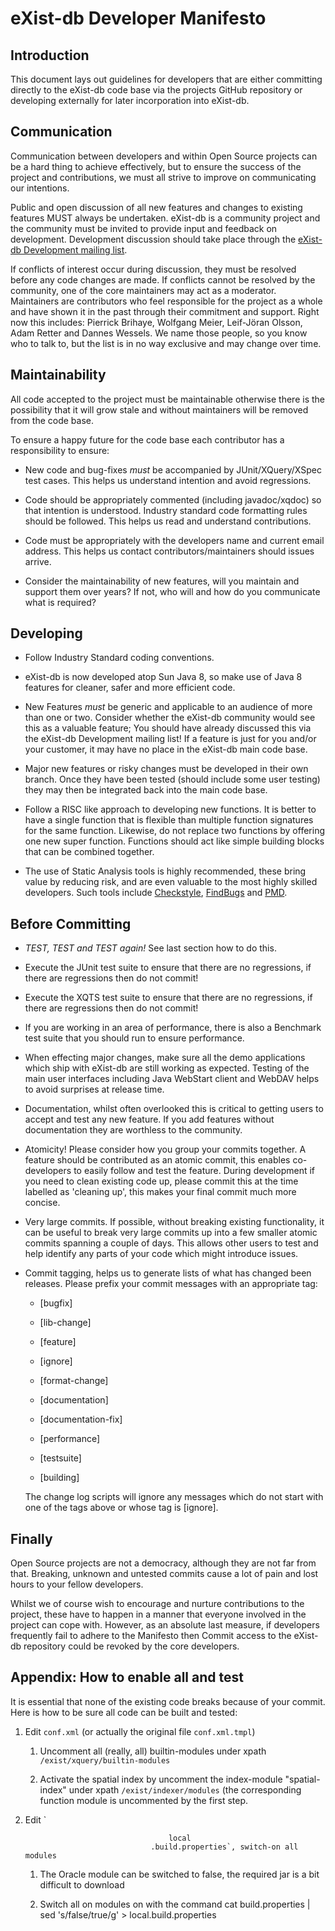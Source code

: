 # eXist-db Developer Manifesto

## Introduction

This document lays out guidelines for developers that are either committing directly to the eXist-db code base via the projects GitHub repository or developing externally for later incorporation into eXist-db.

## Communication

Communication between developers and within Open Source projects can be a hard thing to achieve effectively, but to ensure the success of the project and contributions, we must all strive to improve on communicating our intentions.

Public and open discussion of all new features and changes to existing features MUST always be undertaken. eXist-db is a community project and the community must be invited to provide input and feedback on development. Development discussion should take place through the [eXist-db Development mailing list](http://sourceforge.net/mail/?group_id=17691).

If conflicts of interest occur during discussion, they must be resolved before any code changes are made. If conflicts cannot be resolved by the community, one of the core maintainers may act as a moderator. Maintainers are contributors who feel responsible for the project as a whole and have shown it in the past through their commitment and support. Right now this includes: Pierrick Brihaye, Wolfgang Meier, Leif-Jöran Olsson, Adam Retter and Dannes Wessels. We name those people, so you know who to talk to, but the list is in no way exclusive and may change over time.

## Maintainability

All code accepted to the project must be maintainable otherwise there is the possibility that it will grow stale and without maintainers will be removed from the code base.

To ensure a happy future for the code base each contributor has a responsibility to ensure:

-   New code and bug-fixes *must* be accompanied by JUnit/XQuery/XSpec test cases. This helps us understand intention and avoid regressions.

-   Code should be appropriately commented (including javadoc/xqdoc) so that intention is understood. Industry standard code formatting rules should be followed. This helps us read and understand contributions.

-   Code must be appropriately with the developers name and current email address. This helps us contact contributors/maintainers should issues arrive.

-   Consider the maintainability of new features, will you maintain and support them over years? If not, who will and how do you communicate what is required?

## Developing

-   Follow Industry Standard coding conventions.

-   eXist-db is now developed atop Sun Java 8, so make use of Java 8 features for cleaner, safer and more efficient code.

-   New Features *must* be generic and applicable to an audience of more than one or two. Consider whether the eXist-db community would see this as a valuable feature; You should have already discussed this via the eXist-db Development mailing list! If a feature is just for you and/or your customer, it may have no place in the eXist-db main code base.

-   Major new features or risky changes must be developed in their own branch. Once they have been tested (should include some user testing) they may then be integrated back into the main code base.

-   Follow a RISC like approach to developing new functions. It is better to have a single function that is flexible than multiple function signatures for the same function. Likewise, do not replace two functions by offering one new super function. Functions should act like simple building blocks that can be combined together.

-   The use of Static Analysis tools is highly recommended, these bring value by reducing risk, and are even valuable to the most highly skilled developers. Such tools include [Checkstyle](http://checkstyle.sourceforge.net), [FindBugs](http://findbugs.sourceforge.net) and [PMD](http://pmd.sourceforge.net/).

## Before Committing

-   *TEST, TEST and TEST again!* See last section how to do this.

-   Execute the JUnit test suite to ensure that there are no regressions, if there are regressions then do not commit!

-   Execute the XQTS test suite to ensure that there are no regressions, if there are regressions then do not commit!

-   If you are working in an area of performance, there is also a Benchmark test suite that you should run to ensure performance.

-   When effecting major changes, make sure all the demo applications which ship with eXist-db are still working as expected. Testing of the main user interfaces including Java WebStart client and WebDAV helps to avoid surprises at release time.

-   Documentation, whilst often overlooked this is critical to getting users to accept and test any new feature. If you add features without documentation they are worthless to the community.

-   Atomicity! Please consider how you group your commits together. A feature should be contributed as an atomic commit, this enables co-developers to easily follow and test the feature. During development if you need to clean existing code up, please commit this at the time labelled as 'cleaning up', this makes your final commit much more concise.

-   Very large commits. If possible, without breaking existing functionality, it can be useful to break very large commits up into a few smaller atomic commits spanning a couple of days. This allows other users to test and help identify any parts of your code which might introduce issues.

-   Commit tagging, helps us to generate lists of what has changed been releases. Please prefix your commit messages with an appropriate tag:

    -   \[bugfix\]

    -   \[lib-change\]

    -   \[feature\]

    -   \[ignore\]

    -   \[format-change\]

    -   \[documentation\]

    -   \[documentation-fix\]

    -   \[performance\]

    -   \[testsuite\]

    -   \[building\]

    The change log scripts will ignore any messages which do not start with one of the tags above or whose tag is \[ignore\].

## Finally

Open Source projects are not a democracy, although they are not far from that. Breaking, unknown and untested commits cause a lot of pain and lost hours to your fellow developers.

Whilst we of course wish to encourage and nurture contributions to the project, these have to happen in a manner that everyone involved in the project can cope with. However, as an absolute last measure, if developers frequently fail to adhere to the Manifesto then Commit access to the eXist-db repository could be revoked by the core developers.

## Appendix: How to enable all and test

It is essential that none of the existing code breaks because of your commit. Here is how to be sure all code can be built and tested:

1.  Edit `conf.xml` (or actually the original file `conf.xml.tmpl`)

    1.  Uncomment all (really, all) builtin-modules under xpath `/exist/xquery/builtin-modules`

    2.  Activate the spatial index by uncomment the index-module "spatial-index" under xpath `/exist/indexer/modules` (the corresponding function module is uncommented by the first step.

2.  Edit `
                                    
                                        local
                                    .build.properties`, switch-on all modules

    1.  The Oracle module can be switched to false, the required jar is a bit difficult to download

    2.  Switch all on modules on with the command cat build.properties | sed 's/false/true/g' &gt; local.build.properties
